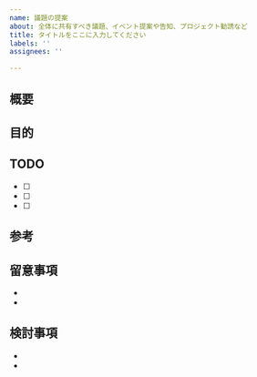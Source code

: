 ```yaml
---
name: 議題の提案
about: 全体に共有すべき議題、イベント提案や告知、プロジェクト勧誘など
title: タイトルをここに入力してください
labels: ''
assignees: ''

---
```


## 概要

<!-- 提案・告知の内容について書いてください。 -->

## 目的

<!-- 目的を書きます。。 -->

## TODO

<!-- 実行のためのタスクを記入します。 -->

- [ ]
- [ ]
- [ ]

## 参考

<!-- 参考資料・リンクがあれば書いてください。 -->

## 留意事項

-
-

## 検討事項

<!-- 例会で検討すべきことがあれば書いてください -->

-
-
